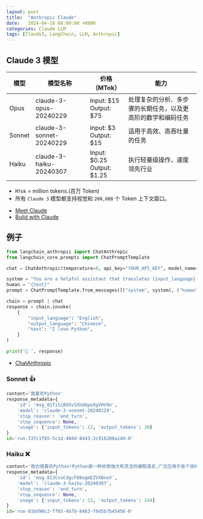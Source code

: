 ```yaml
---
layout: post
title:  "Anthropic Claude"
date:   2024-04-18 08:00:00 +0800
categories: Claude LLM
tags: [Claude3, LangChain, LLM, Anthropic]
---
```


## Claude 3 模型

| 模型 | 模型名称 | 价格（MTok） | 能力 |
| --- | --- | --- | --- |
| Opus | claude-3-opus-20240229 | Input: $15<br>Output: $75 | 处理复杂的分析、多步骤的长期任务，以及更高阶的数学和编码任务 |
| Sonnet | claude-3-sonnet-20240229 | Input: $3<br>Output: $15 | 适用于高效、高吞吐量的任务 |
| Haiku | claude-3-haiku-20240307 | Input: $0.25<br>Output: $1.25 | 执行轻量级操作，速度领先行业 |

- `MTok` = million tokens.(百万 Token)
- 所有 `Claude 3` 模型都支持视觉和 `200,000` 个 Token 上下文窗口。

* [Meet Claude](https://www.anthropic.com/claude)
* [Build with Claude](https://www.anthropic.com/api)

## 例子

```python
from langchain_anthropic import ChatAnthropic
from langchain_core.prompts import ChatPromptTemplate

chat = ChatAnthropic(temperature=0, api_key="YOUR_API_KEY", model_name="claude-3-sonnet-20240229")

system = "You are a helpful assistant that translates {input_language} to {output_language}."
human = "{text}"
prompt = ChatPromptTemplate.from_messages([("system", system), ("human", human)])

chain = prompt | chat
response = chain.invoke(
    {
        "input_language": "English",
        "output_language": "Chinese",
        "text": "I love Python",
    }
)

print('🤖 ', response)
```

- [ChatAnthropic](https://python.langchain.com/docs/integrations/chat/anthropic/)


### Sonnet 👍

```python
content='我喜欢Python'
response_metadata={
    'id': 'msg_01TiSiB95vSXhQ6poXgVHV9n', 
    'model': 'claude-3-sonnet-20240229', 
    'stop_reason': 'end_turn', 
    'stop_sequence': None, 
    'usage': {'input_tokens': 22, 'output_tokens': 10}
}
id='run-337c1f65-5c1d-4b8d-8d43-2c916208a1dd-0'
```

### Haiku ❌

```python
content='我也很喜欢Python!Python是一种非常强大和灵活的编程语言,广泛应用于各个领域,包括Web开发、数据分析、机器学习等。它的语法简单易学,代码可读性强,是初学者和专业开发者都喜欢的选择。我很高兴你也对Python感兴趣,希望你在学习和使用Python的过程中能有所收获,并能够充分发挥它的强大功能。'
response_metadata={
    'id': 'msg_013CvuCdgcF88agmEZVXBnxV', 
    'model': 'claude-3-haiku-20240307', 
    'stop_reason': 'end_turn', 
    'stop_sequence': None, 
    'usage': {'input_tokens': 22, 'output_tokens': 144}
}
id='run-816d90c2-ff65-4b7b-8463-f8d5b7b45456-0'
```
